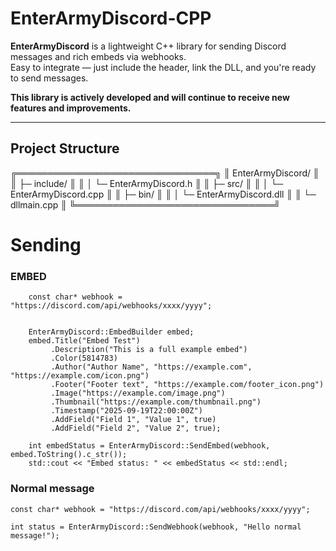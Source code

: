 # EnterArmyDiscord-CPP

**EnterArmyDiscord** is a lightweight C++ library for sending Discord messages and rich embeds via webhooks.  
Easy to integrate — just include the header, link the DLL, and you're ready to send messages.  

**This library is actively developed and will continue to receive new features and improvements.**


---

## Project Structure

╔════════════════════════════════╗
║ EnterArmyDiscord/              ║
║ ├─ include/                    ║
║ │  └─ EnterArmyDiscord.h       ║
║ ├─ src/                        ║
║ │  └─ EnterArmyDiscord.cpp     ║
║ ├─ bin/                        ║
║ │  └─ EnterArmyDiscord.dll     ║
║ └─ dllmain.cpp                 ║
╚════════════════════════════════╝

# Sending

### EMBED
```
    const char* webhook = "https://discord.com/api/webhooks/xxxx/yyyy";

   
    EnterArmyDiscord::EmbedBuilder embed;
    embed.Title("Embed Test")
         .Description("This is a full example embed")
         .Color(5814783)
         .Author("Author Name", "https://example.com", "https://example.com/icon.png")
         .Footer("Footer text", "https://example.com/footer_icon.png")
         .Image("https://example.com/image.png")
         .Thumbnail("https://example.com/thumbnail.png")
         .Timestamp("2025-09-19T22:00:00Z")
         .AddField("Field 1", "Value 1", true)
         .AddField("Field 2", "Value 2", true);

    int embedStatus = EnterArmyDiscord::SendEmbed(webhook, embed.ToString().c_str());
    std::cout << "Embed status: " << embedStatus << std::endl;
```
### Normal message
```
const char* webhook = "https://discord.com/api/webhooks/xxxx/yyyy";

int status = EnterArmyDiscord::SendWebhook(webhook, "Hello normal message!");
```
